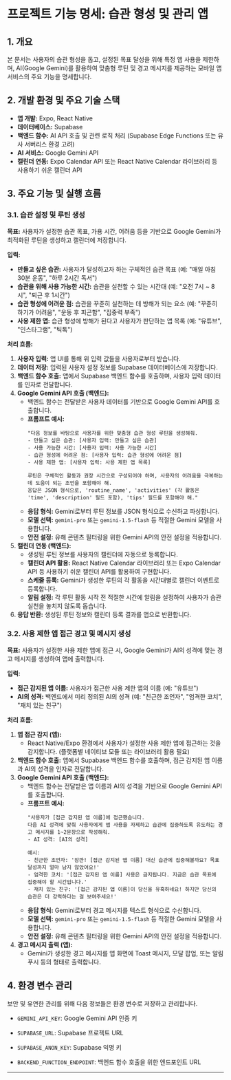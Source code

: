# 프로젝트 기능 명세: 습관 형성 및 관리 앱

## 1. 개요

본 문서는 사용자의 습관 형성을 돕고, 설정된 목표 달성을 위해 특정 앱 사용을 제한하며, AI(Google Gemini)를 활용하여 맞춤형 루틴 및 경고 메시지를 제공하는 모바일 앱 서비스의 주요 기능을 명세합니다.

## 2. 개발 환경 및 주요 기술 스택

* **앱 개발:** Expo, React Native
* **데이터베이스:** Supabase
* **백엔드 함수:** AI API 호출 및 관련 로직 처리 (Supabase Edge Functions 또는 유사 서버리스 환경 고려)
* **AI 서비스:** Google Gemini API
* **캘린더 연동:** Expo Calendar API 또는 React Native Calendar 라이브러리 등 사용하기 쉬운 캘린더 API

## 3. 주요 기능 및 실행 흐름

### 3.1. 습관 설정 및 루틴 생성

**목표:** 사용자가 설정한 습관 목표, 가용 시간, 어려움 등을 기반으로 Google Gemini가 최적화된 루틴을 생성하고 캘린더에 저장합니다.

**입력:**
* **만들고 싶은 습관:** 사용자가 달성하고자 하는 구체적인 습관 목표 (예: "매일 아침 30분 운동", "하루 2시간 독서")
* **습관을 위해 사용 가능한 시간:** 습관을 실천할 수 있는 시간대 (예: "오전 7시 ~ 8시", "퇴근 후 1시간")
* **습관 형성에 어려운 점:** 습관을 꾸준히 실천하는 데 방해가 되는 요소 (예: "꾸준히 하기가 어려움", "운동 후 피곤함", "집중력 부족")
* **사용 제한 앱:** 습관 형성에 방해가 된다고 사용자가 판단하는 앱 목록 (예: "유튜브", "인스타그램", "틱톡")

**처리 흐름:**
1.  **사용자 입력:** 앱 UI를 통해 위 입력 값들을 사용자로부터 받습니다.
2.  **데이터 저장:** 입력된 사용자 설정 정보를 Supabase 데이터베이스에 저장합니다.
3.  **백엔드 함수 호출:** 앱에서 Supabase 백엔드 함수를 호출하며, 사용자 입력 데이터를 인자로 전달합니다.
4.  **Google Gemini API 호출 (백엔드):**
    * 백엔드 함수는 전달받은 사용자 데이터를 기반으로 Google Gemini API를 호출합니다.
    * **프롬프트 예시:**
        ```
        "다음 정보를 바탕으로 사용자를 위한 맞춤형 습관 형성 루틴을 생성해줘.
        - 만들고 싶은 습관: [사용자 입력: 만들고 싶은 습관]
        - 사용 가능한 시간: [사용자 입력: 사용 가능한 시간]
        - 습관 형성에 어려운 점: [사용자 입력: 습관 형성에 어려운 점]
        - 사용 제한 앱: [사용자 입력: 사용 제한 앱 목록]

        루틴은 구체적인 활동과 권장 시간으로 구성되어야 하며, 사용자의 어려움을 극복하는 데 도움이 되는 조언을 포함해야 해.
        응답은 JSON 형식으로, 'routine_name', 'activities' (각 활동은 'time', 'description' 필드 포함), 'tips' 필드를 포함해야 해."
        ```
    * **응답 형식:** Gemini로부터 루틴 정보를 JSON 형식으로 수신하고 파싱합니다.
    * **모델 선택:** `gemini-pro` 또는 `gemini-1.5-flash` 등 적절한 Gemini 모델을 사용합니다.
    * **안전 설정:** 유해 콘텐츠 필터링을 위한 Gemini API의 안전 설정을 적용합니다.
5.  **캘린더 연동 (백엔드):**
    * 생성된 루틴 정보를 사용자의 캘린더에 자동으로 등록합니다.
    * **캘린더 API 활용:** React Native Calendar 라이브러리 또는 Expo Calendar API 등 사용하기 쉬운 캘린더 API를 활용하여 구현합니다.
    * **스케줄 등록:** Gemini가 생성한 루틴의 각 활동을 시간대별로 캘린더 이벤트로 등록합니다.
    * **알림 설정:** 각 루틴 활동 시작 전 적절한 시간에 알림을 설정하여 사용자가 습관 실천을 놓치지 않도록 돕습니다.
6.  **응답 반환:** 생성된 루틴 정보와 캘린더 등록 결과를 앱으로 반환합니다.


### 3.2. 사용 제한 앱 접근 경고 및 메시지 생성

**목표:** 사용자가 설정한 사용 제한 앱에 접근 시, Google Gemini가 AI의 성격에 맞는 경고 메시지를 생성하여 앱에 출력합니다.

**입력:**
* **접근 감지된 앱 이름:** 사용자가 접근한 사용 제한 앱의 이름 (예: "유튜브")
* **AI의 성격:** 백엔드에서 미리 정의된 AI의 성격 (예: "친근한 조언자", "엄격한 코치", "재치 있는 친구")

**처리 흐름:**
1.  **앱 접근 감지 (앱):**
    * React Native/Expo 환경에서 사용자가 설정한 사용 제한 앱에 접근하는 것을 감지합니다. (플랫폼별 네이티브 모듈 또는 라이브러리 활용 필요)
2.  **백엔드 함수 호출:** 앱에서 Supabase 백엔드 함수를 호출하며, 접근 감지된 앱 이름과 AI의 성격을 인자로 전달합니다.
3.  **Google Gemini API 호출 (백엔드):**
    * 백엔드 함수는 전달받은 앱 이름과 AI의 성격을 기반으로 Google Gemini API를 호출합니다.
    * **프롬프트 예시:**
        ```
        "사용자가 [접근 감지된 앱 이름]에 접근했습니다.
        다음 AI 성격에 맞춰 사용자에게 앱 사용을 자제하고 습관에 집중하도록 유도하는 경고 메시지를 1~2문장으로 작성해줘.
        - AI 성격: [AI의 성격]

        예시:
        - 친근한 조언자: '잠깐! [접근 감지된 앱 이름] 대신 습관에 집중해볼까요? 목표 달성까지 얼마 남지 않았어요!'
        - 엄격한 코치: '[접근 감지된 앱 이름] 사용은 금지됩니다. 지금은 습관 목표에 집중해야 할 시간입니다.'
        - 재치 있는 친구: '[접근 감지된 앱 이름]이 당신을 유혹하네요! 하지만 당신의 습관은 더 강력하다는 걸 보여주세요!'
        ```
    * **응답 형식:** Gemini로부터 경고 메시지를 텍스트 형식으로 수신합니다.
    * **모델 선택:** `gemini-pro` 또는 `gemini-1.5-flash` 등 적절한 Gemini 모델을 사용합니다.
    * **안전 설정:** 유해 콘텐츠 필터링을 위한 Gemini API의 안전 설정을 적용합니다.
4.  **경고 메시지 출력 (앱):**
    * Gemini가 생성한 경고 메시지를 앱 화면에 Toast 메시지, 모달 팝업, 또는 알림 푸시 등의 형태로 출력합니다.

## 4. 환경 변수 관리

보안 및 유연한 관리를 위해 다음 정보들은 환경 변수로 저장하고 관리합니다.

* `GEMINI_API_KEY`: Google Gemini API 인증 키

* `SUPABASE_URL`: Supabase 프로젝트 URL
* `SUPABASE_ANON_KEY`: Supabase 익명 키
* `BACKEND_FUNCTION_ENDPOINT`: 백엔드 함수 호출을 위한 엔드포인트 URL

---
